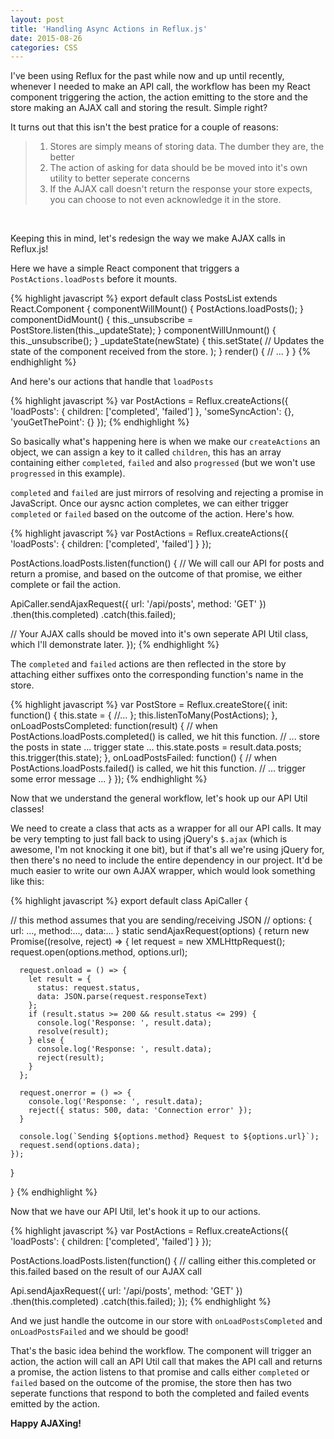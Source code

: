 ```yaml
---
layout: post
title: 'Handling Async Actions in Reflux.js'
date: 2015-08-26
categories: CSS
---
```


I've been using Reflux for the past while now and up until recently, whenever I needed to make an API call, the workflow has been my React component triggering the action, the action emitting to the store and the store making an AJAX call and storing the result. Simple right?

It turns out that this isn't the best pratice for a couple of reasons:

<blockquote>
  <ol>
    <li>Stores are simply means of storing data. The dumber they are, the better</li>
    <li>The action of asking for data should be be moved into it's own utility to better seperate concerns</li>
    <li>If the AJAX call doesn't return the response your store expects, you can choose to not even acknowledge it in the store.</li>
  </ol>
</blockquote>
<br>

Keeping this in mind, let's redesign the way we make AJAX calls in Reflux.js!
<br>

Here we have a simple React component that triggers a `PostActions.loadPosts` before it mounts.

{% highlight javascript %}
export default class PostsList extends React.Component {
  componentWillMount() {
    PostActions.loadPosts();
  }
  componentDidMount() {
    this._unsubscribe = PostStore.listen(this._updateState);
  }
  componentWillUnmount() {
    this._unsubscribe();
  }
  _updateState(newState) {
    this.setState(
      // Updates the state of the component received from the store.
    );
  }
  render() {
    // ...
  }
}
{% endhighlight %}
 
 And here's our actions that handle that `loadPosts`

{% highlight javascript %}
var PostActions = Reflux.createActions({
  'loadPosts': { children: ['completed', 'failed'] },
  'someSyncAction': {},
  'youGetThePoint': {}
});
{% endhighlight %}

So basically what's happening here is when we make our `createActions` an object, we can assign a key to it called `children`, this has an array containing either `completed`, `failed` and also `progressed` (but we won't use `progressed` in this example).

`completed` and `failed` are just mirrors of resolving and rejecting a promise in JavaScript. Once our aysnc action completes, we can either trigger `completed` or `failed` based on the outcome of the action. Here's how.

{% highlight javascript %}
var PostActions = Reflux.createActions({
  'loadPosts': { children: ['completed', 'failed'] }
});

PostActions.loadPosts.listen(function() {
  // We will call our API for posts and return a promise, and based on the outcome of that promise, we either complete or fail the action.

  ApiCaller.sendAjaxRequest({
    url: '/api/posts',
    method: 'GET'
  })
  .then(this.completed)
  .catch(this.failed);

  // Your AJAX calls should be moved into it's own seperate API Util class, which I'll demonstrate later.
});
{% endhighlight %}

The `completed` and `failed` actions are then reflected in the store by attaching either suffixes onto the corresponding function's name in the store.

{% highlight javascript %}
var PostStore = Reflux.createStore({
  init: function() {
    this.state = { //... };
    this.listenToMany(PostActions);
  },
  onLoadPostsCompleted: function(result) {
    // when PostActions.loadPosts.completed() is called, we hit this function.
    // ... store the posts in state ... trigger state ...
    this.state.posts = result.data.posts;
    this.trigger(this.state);
  },
  onLoadPostsFailed: function() {
    // when PostActions.loadPosts.failed() is called, we hit this function.
    // ... trigger some error message ...
  }
});
{% endhighlight %}
<br>

Now that we understand the general workflow, let's hook up our API Util classes!

We need to create a class that acts as a wrapper for all our API calls. It may be very tempting to just fall back to using jQuery's `$.ajax` (which is awesome, I'm not knocking it one bit), but if that's all we're using jQuery for, then there's no need to include the entire dependency in our project. It'd be much easier to write our own AJAX wrapper, which would look something like this:

{% highlight javascript %}
export default class ApiCaller {

  // this method assumes that you are sending/receiving JSON
  // options: { url: ..., method:..., data:... }
  static sendAjaxRequest(options) {
    return new Promise((resolve, reject) => {
      let request = new XMLHttpRequest();
      request.open(options.method, options.url);

      request.onload = () => {
        let result = {
          status: request.status,
          data: JSON.parse(request.responseText)
        };
        if (result.status >= 200 && result.status <= 299) {
          console.log('Response: ', result.data);
          resolve(result);
        } else {
          console.log('Response: ', result.data);
          reject(result);
        }
      };

      request.onerror = () => {
        console.log('Response: ', result.data);
        reject({ status: 500, data: 'Connection error' });
      }

      console.log(`Sending ${options.method} Request to ${options.url}`);
      request.send(options.data);
    });
  }

}
{% endhighlight %}

Now that we have our API Util, let's hook it up to our actions.

{% highlight javascript %}
var PostActions = Reflux.createActions({
  'loadPosts': { children: ['completed', 'failed'] }
});

PostActions.loadPosts.listen(function() {
  // calling either this.completed or this.failed based on the result of our AJAX call

  Api.sendAjaxRequest({
    url: '/api/posts',
    method: 'GET'
  })
  .then(this.completed)
  .catch(this.failed);
});
{% endhighlight %}

And we just handle the outcome in our store with `onLoadPostsCompleted` and `onLoadPostsFailed` and we should be good!

That's the basic idea behind the workflow. The component will trigger an action, the action will call an API Util call that makes the API call and returns a promise, the action listens to that promise and calls either `completed` or `failed` based on the outcome of the promise, the store then has two seperate functions that respond to both the completed and failed events emitted by the action.
<br>

<strong>Happy AJAXing!</strong>